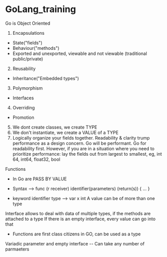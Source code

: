 # GoLang_training

Go is Object Oriented
1. Encapsulations
 - State("fields")
 - Behaviour("methods")
 - Exported and unexported, viewable and not viewable (traditional public/private)

2. Reusability 
 - Inheritance("Embedded types")

3. Polymorphism
 - Interfaces

4. Overriding
 - Promotion

5. We dont create classes, we create TYPE
6. We don't instantiate, we create a VALUE of a TYPE
7. Logically organize your fields together. Readability & clarity trump performance as a design concern. 
 	Go will be performant. Go for readability first. However, if you are in a situation where you need to prioritize performance: 
 	lay the fields out from largest to smallest, eg, int 64, int64, float32, bool

Functions
- In Go are PASS BY VALUE
- Syntax --> func (r receiver) identifier(parameters) (return(s)) 	{ ... }


- keyword identifier type --> var x int
A value can be of more than one type

Interface allows to deal with data of multiple types, if the methods are attached to a type
If there is an empty interface, every value can go into that

- Functions are first class citizens in GO, can be used as a type


Variadic parameter and empty interface -- Can take any number of parmaeters